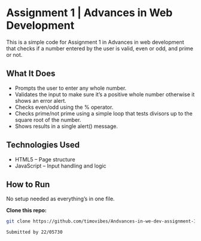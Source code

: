 # Assignment 1 | Advances in Web Development

This is a simple code for Assignment 1 in Advances in web development that checks if a number entered by the user is valid, even or odd, and prime or not.

## What It Does
- Prompts the user to enter any whole number.  
- Validates the input to make sure it’s a positive whole number otherwise it shows an error alert.  
- Checks even/odd using the % operator.  
- Checks prime/not prime using a simple loop that tests divisors up to the square root of the number.  
- Shows results in a single alert() message.  

## Technologies Used
- HTML5 – Page structure  
- JavaScript – Input handling and logic  

## How to Run
No setup needed as everything’s in one file.

**Clone this repo:**
```bash
git clone https://github.com/timovibes/Andvances-in-we-dev-assignment-1

Submitted by 22/05730